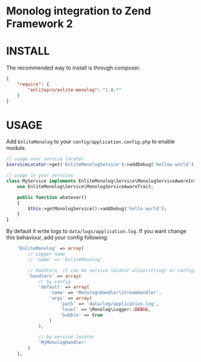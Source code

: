 Monolog integration to Zend Framework 2
==============


INSTALL
=======

The recommended way to install is through composer.

```json
{
    "require": {
        "enlitepro/enlite-monolog": "1.0.*"
    }
}
```

USAGE
=====

Add `EnliteMonolog` to your `config/application.config.php` to enable module.

```php
// usage over service locator
$serviceLocator->get('EnliteMonologService')->addDebug('hellow world');

// usage in your services
class MyService implements EnliteMonolog\Service\MonologServiceAwareInterface {
    use EnliteMonolog\Service\MonologServiceAwareTrait;

    public function whatever()
    {
        $this->getMonologService()->addDebug('hello world');
    }
}

```

By default it write logs to `data/logs/application.log`. If you want change this behaviour, add your config following:

```php
    'EnliteMonolog' => array(
        // Logger name
        // 'name' => 'EnliteMonolog',

        // Handlers, it can be service locator alias(string) or config(array)
        'handlers' => array(
            // by config
            'default' => array(
                'name' => 'Monolog\Handler\StreamHandler',
                'args' => array(
                    'path' => 'data/log/application.log',
                    'level' => \Monolog\Logger::DEBUG,
                    'bubble' => true
                )
            ),

            // by service locator
            'MyMonologHandler'
        )
    ),
```